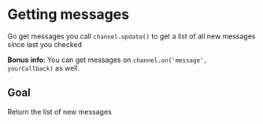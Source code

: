 # Getting messages

Go get messages you call `channel.update()` to get a list of all new messages since last you checked

**Bonus info**: You can get messages on `channel.on('message', yourCallback)` as well.

## Goal

Return the list of new messages